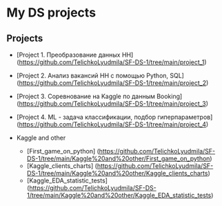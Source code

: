 # My DS projects

## Projects
* [Project 1. Преобразование данных HH] (https://github.com/TelichkoLyudmila/SF-DS-1/tree/main/project_1) 
* [Project 2. Анализ вакансий HH с помощью Python, SQL] (https://github.com/TelichkoLyudmila/SF-DS-1/tree/main/project_2)
* [Project 3. Соревнование на Kaggle по данным Booking] (https://github.com/TelichkoLyudmila/SF-DS-1/tree/main/project_3)
* [Project 4. ML - задача классификации, подбор гиперпараметров] (https://github.com/TelichkoLyudmila/SF-DS-1/tree/main/project_4)

* Kaggle and other
  * [First_game_on_python] (https://github.com/TelichkoLyudmila/SF-DS-1/tree/main/Kaggle%20and%20other/First_game_on_python)
  * [Kaggle_clients_charts] (https://github.com/TelichkoLyudmila/SF-DS-1/tree/main/Kaggle%20and%20other/Kaggle_clients_charts)
  * [Kaggle_EDA_statistic_tests] (https://github.com/TelichkoLyudmila/SF-DS-1/tree/main/Kaggle%20and%20other/Kaggle_EDA_statistic_tests)
    

